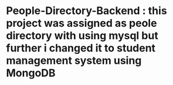 ﻿# People-Directory-Backend : this project was assigned as peole directory with using mysql but further i changed it to student management system using MongoDB

